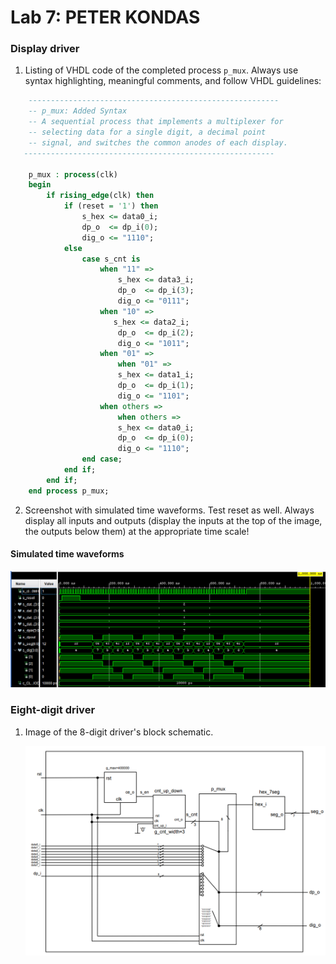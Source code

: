 # Lab 7: PETER KONDAS

### Display driver

1. Listing of VHDL code of the completed process `p_mux`. Always use syntax highlighting, meaningful comments, and follow VHDL guidelines:

```vhdl
    --------------------------------------------------------
    -- p_mux: Added Syntax
    -- A sequential process that implements a multiplexer for
    -- selecting data for a single digit, a decimal point 
    -- signal, and switches the common anodes of each display.
   --------------------------------------------------------

    p_mux : process(clk)
    begin
        if rising_edge(clk) then
            if (reset = '1') then
                s_hex <= data0_i;
                dp_o  <= dp_i(0);
                dig_o <= "1110";
            else
                case s_cnt is
                    when "11" =>
                        s_hex <= data3_i;
                        dp_o  <= dp_i(3);
                        dig_o <= "0111";
                    when "10" =>
                       s_hex <= data2_i;
                        dp_o  <= dp_i(2);
                        dig_o <= "1011";
                    when "01" =>
                        when "01" =>
                        s_hex <= data1_i;
                        dp_o  <= dp_i(1);
                        dig_o <= "1101";
                    when others =>
                        when others =>
                        s_hex <= data0_i;
                        dp_o  <= dp_i(0);
                        dig_o <= "1110";
                end case;
            end if;
        end if;
    end process p_mux;
```

2. Screenshot with simulated time waveforms. Test reset as well. Always display all inputs and outputs (display the inputs at the top of the image, the outputs below them) at the appropriate time scale!
#### Simulated time waveforms
   ![Screenshot](obrazky/screenshot.png)

### Eight-digit driver

1. Image of the 8-digit driver's block schematic.  

   ![Schematic](obrazky/schematicFinal.png)
